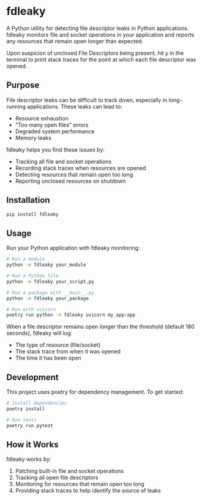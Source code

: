 # fdleaky

A Python utility for detecting file descriptor leaks in Python applications. fdleaky monitors file and socket operations in your application and reports any resources that remain open longer than expected.

Upon suspicion of unclosed File Descriptors being present, hit `p` in the terminal to print stack traces for the point at which each file descriptor was opened.

## Purpose

File descriptor leaks can be difficult to track down, especially in long-running applications. These leaks can lead to:
- Resource exhaustion
- "Too many open files" errors
- Degraded system performance
- Memory leaks

fdleaky helps you find these issues by:
- Tracking all file and socket operations
- Recording stack traces when resources are opened
- Detecting resources that remain open too long
- Reporting unclosed resources on shutdown

## Installation

```bash
pip install fdleaky
```

## Usage

Run your Python application with fdleaky monitoring:

```bash
# Run a module
python -m fdleaky your_module

# Run a Python file
python -m fdleaky your_script.py

# Run a package with __main__.py
python -m fdleaky your_package

# Run with uvicorn
poetry run python -m fdleaky uvicorn my_app:app
```

When a file descriptor remains open longer than the threshold (default 180 seconds), fdleaky will log:
- The type of resource (file/socket)
- The stack trace from when it was opened
- The time it has been open

## Development

This project uses poetry for dependency management. To get started:

```bash
# Install dependencies
poetry install

# Run tests
poetry run pytest
```

## How it Works

fdleaky works by:
1. Patching built-in file and socket operations
2. Tracking all open file descriptors
3. Monitoring for resources that remain open too long
4. Providing stack traces to help identify the source of leaks
